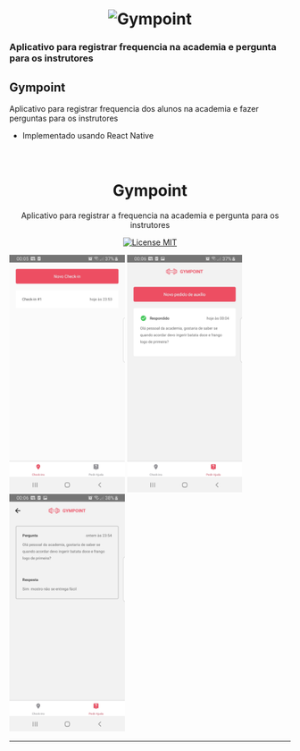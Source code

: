 <h1 align="center">
  <img alt="Gympoint" title="Gympoint" src=".github/gympoint-logo.png" width="200px" />
</h1>

### Aplicativo para registrar frequencia na academia e pergunta para os instrutores

## Gympoint

Aplicativo para registrar frequencia dos alunos na academia  e fazer perguntas para os instrutores
- Implementado usando React Native



<h1 align="center">
<br>
Gympoint
</h1>

<p align="center">Aplicativo para registrar a frequencia na academia e pergunta para os instrutores</p>

<p align="center">
  <a href="https://opensource.org/licenses/MIT">
    <img src="https://img.shields.io/badge/License-MIT-blue.svg" alt="License MIT">
  </a>
</p>

<div>
  <img src="Checkin.jpg" alt="checkin" height="425">
  <img src="PedidosAuxilio.jpg" alt="pedidoauxilio" height="425">
  <img src="PedidoAuxilioRespondido.jpg" alt="pedidoauxilioresposta" height="425">
</div>

<hr />
